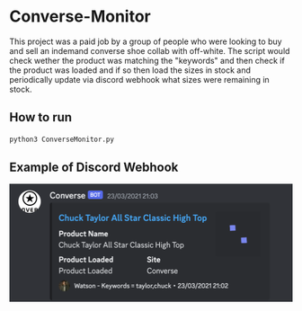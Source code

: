 # Converse-Monitor

This project was a paid job by a group of people who were looking to buy and sell an indemand converse shoe collab with off-white.
The script would check wether the product was matching the "keywords" and then check if the product was loaded and if so then load the sizes in stock and periodically update via discord webhook what sizes were remaining in stock.

## How to run
```bash
python3 ConverseMonitor.py
```

## Example of Discord Webhook
![Here](images/Screenshot%202023-07-02%20at%2018.27.17.png)
